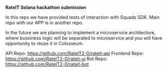 **RateIT Solana hackathon submission**

In this repo we have provided tests of interaction with Squads SDK. Main repo with our APP is in another repo.

In the future we are planning to implement a microservice architecture, where bussiness logic will be separated to microservice and you will have opportunity to reuse it in Colosseum.


API Repo: https://github.com/RateIT2-0/rateit-api
Frontend Repo: https://github.com/RateIT2-0/rateit-ui
Bot Repo: https://github.com/RateIT2-0/rateit-bot

